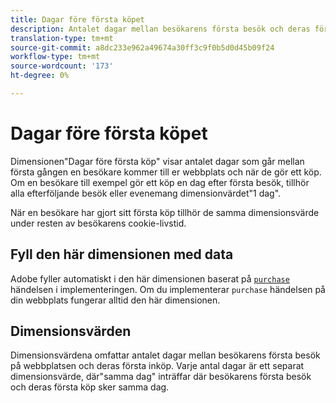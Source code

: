 ```yaml
---
title: Dagar före första köpet
description: Antalet dagar mellan besökarens första besök och deras första inköp.
translation-type: tm+mt
source-git-commit: a8dc233e962a49674a30ff3c9f0b5d0d45b09f24
workflow-type: tm+mt
source-wordcount: '173'
ht-degree: 0%

---
```



# Dagar före första köpet

Dimensionen&quot;Dagar före första köp&quot; visar antalet dagar som går mellan första gången en besökare kommer till er webbplats och när de gör ett köp. Om en besökare till exempel gör ett köp en dag efter första besök, tillhör alla efterföljande besök eller evenemang dimensionvärdet&quot;1 dag&quot;.

När en besökare har gjort sitt första köp tillhör de samma dimensionsvärde under resten av besökarens cookie-livstid.

## Fyll den här dimensionen med data

Adobe fyller automatiskt i den här dimensionen baserat på [`purchase`](/help/implement/vars/page-vars/events/event-purchase.md) händelsen i implementeringen. Om du implementerar `purchase` händelsen på din webbplats fungerar alltid den här dimensionen.

## Dimensionsvärden

Dimensionsvärdena omfattar antalet dagar mellan besökarens första besök på webbplatsen och deras första inköp. Varje antal dagar är ett separat dimensionsvärde, där&quot;samma dag&quot; inträffar där besökarens första besök och deras första köp sker samma dag.
